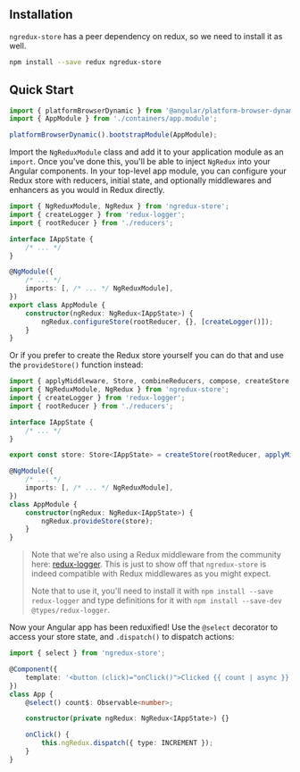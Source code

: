 ## Installation

`ngredux-store` has a peer dependency on redux, so we need to install it as well.

```sh
npm install --save redux ngredux-store
```

## Quick Start

```typescript
import { platformBrowserDynamic } from '@angular/platform-browser-dynamic';
import { AppModule } from './containers/app.module';

platformBrowserDynamic().bootstrapModule(AppModule);
```

Import the `NgReduxModule` class and add it to your application module as an
`import`. Once you've done this, you'll be able to inject `NgRedux` into your
Angular components. In your top-level app module, you
can configure your Redux store with reducers, initial state,
and optionally middlewares and enhancers as you would in Redux directly.

```typescript
import { NgReduxModule, NgRedux } from 'ngredux-store';
import { createLogger } from 'redux-logger';
import { rootReducer } from './reducers';

interface IAppState {
    /* ... */
}

@NgModule({
    /* ... */
    imports: [, /* ... */ NgReduxModule],
})
export class AppModule {
    constructor(ngRedux: NgRedux<IAppState>) {
        ngRedux.configureStore(rootReducer, {}, [createLogger()]);
    }
}
```

Or if you prefer to create the Redux store yourself you can do that and use the
`provideStore()` function instead:

```typescript
import { applyMiddleware, Store, combineReducers, compose, createStore } from 'redux';
import { NgReduxModule, NgRedux } from 'ngredux-store';
import { createLogger } from 'redux-logger';
import { rootReducer } from './reducers';

interface IAppState {
    /* ... */
}

export const store: Store<IAppState> = createStore(rootReducer, applyMiddleware(createLogger()));

@NgModule({
    /* ... */
    imports: [, /* ... */ NgReduxModule],
})
class AppModule {
    constructor(ngRedux: NgRedux<IAppState>) {
        ngRedux.provideStore(store);
    }
}
```

> Note that we're also using a Redux middleware from the community here:
> [redux-logger](https://www.npmjs.com/package/redux-logger). This is just to show
> off that `ngredux-store` is indeed compatible with Redux middlewares as you
> might expect.
>
> Note that to use it, you'll need to install it with `npm install --save redux-logger`
> and type definitions for it with `npm install --save-dev @types/redux-logger`.

Now your Angular app has been reduxified! Use the `@select` decorator to
access your store state, and `.dispatch()` to dispatch actions:

```typescript
import { select } from 'ngredux-store';

@Component({
    template: '<button (click)="onClick()">Clicked {{ count | async }} times</button>',
})
class App {
    @select() count$: Observable<number>;

    constructor(private ngRedux: NgRedux<IAppState>) {}

    onClick() {
        this.ngRedux.dispatch({ type: INCREMENT });
    }
}
```
